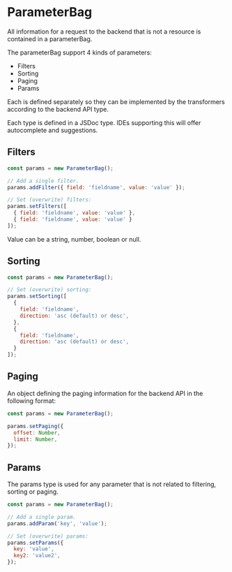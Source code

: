 # ParameterBag
All information for a request to the backend that is not a resource is contained in a parameterBag.

The parameterBag support 4 kinds of parameters:
* Filters
* Sorting
* Paging
* Params

Each is defined separately so they can be implemented by the transformers according to the backend API type.

Each type is defined in a JSDoc type. IDEs supporting this will offer autocomplete and suggestions.

## Filters
```javascript
const params = new ParameterBag();

// Add a single filter.
params.addFilter({ field: 'fieldname', value: 'value' });

// Set (overwrite) filters:
params.setFilters([
  { field: 'fieldname', value: 'value' },
  { field: 'fieldname', value: 'value' }
]);
```

Value can be a string, number, boolean or null.

## Sorting
```javascript
const params = new ParameterBag();

// Set (overwrite) sorting:
params.setSorting([
  {
    field: 'fieldname',
    direction: 'asc (default) or desc',
  },
  {
    field: 'fieldname',
    direction: 'asc (default) or desc',
  }
]);
```

## Paging
An object defining the paging information for the backend API in the following format:

```javascript
const params = new ParameterBag();

params.setPaging({
  offset: Number,
  limit: Number,
});
```

## Params
The params type is used for any parameter that is not related to filtering, sorting or paging.

```javascript
const params = new ParameterBag();

// Add a single param.
params.addParam('key', 'value');

// Set (overwrite) params:
params.setParams({
  key: 'value',
  key2: 'value2',
});
```
